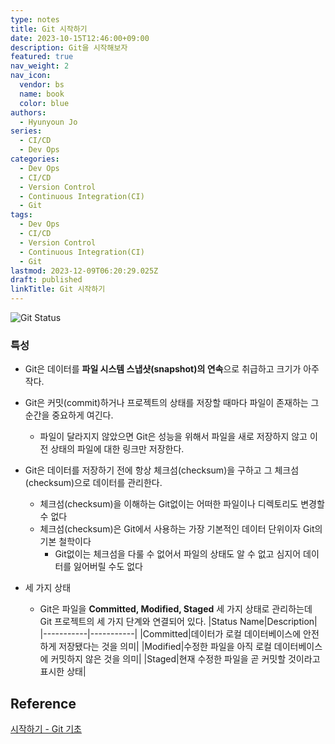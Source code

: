 ```yaml
---
type: notes
title: Git 시작하기
date: 2023-10-15T12:46:00+09:00
description: Git을 시작해보자
featured: true
nav_weight: 2
nav_icon:
  vendor: bs
  name: book
  color: blue
authors:
  - Hyunyoun Jo
series:
  - CI/CD
  - Dev Ops
categories:
  - Dev Ops
  - CI/CD
  - Version Control
  - Continuous Integration(CI)
  - Git
tags:
  - Dev Ops
  - CI/CD
  - Version Control
  - Continuous Integration(CI)
  - Git
lastmod: 2023-12-09T06:20:29.025Z
draft: published
linkTitle: Git 시작하기
---
```


![Git Status](/dev-ops/git-status.png "https://git-scm.com/book/en/v2/Getting-Started-What-is-Git%3F")

### 특성

- Git은 데이터를 **파일 시스템 스냅샷(snapshot)의 연속**으로 취급하고 크기가 아주 작다.
- Git은 커밋(commit)하거나 프로젝트의 상태를 저장할 때마다 파일이 존재하는 그 순간을 중요하게 여긴다.
  - 파일이 달라지지 않았으면 Git은 성능을 위해서 파일을 새로 저장하지 않고 이전 상태의 파일에 대한 링크만 저장한다.
- Git은 데이터를 저장하기 전에 항상 체크섬(checksum)을 구하고 그 체크섬(checksum)으로 데이터를 관리한다.
  - 체크섬(checksum)을 이해하는 Git없이는 어떠한 파일이나 디렉토리도 변경할 수 없다
  - 체크섬(checksum)은 Git에서 사용하는 가장 기본적인 데이터 단위이자 Git의 기본 철학이다
    - Git없이는 체크섬을 다룰 수 없어서 파일의 상태도 알 수 없고 심지어 데이터를 잃어버릴 수도 없다
- 세 가지 상태

  - Git은 파일을 **Committed, Modified, Staged** 세 가지 상태로 관리하는데 Git 프로젝트의 세 가지 단계와 연결되어 있다.
    |Status Name|Description|
    |-----------|-----------|
    |Committed|데이터가 로컬 데이터베이스에 안전하게 저장됐다는 것을 의미|
    |Modified|수정한 파일을 아직 로컬 데이터베이스에 커밋하지 않은 것을 의미|
    |Staged|현재 수정한 파일을 곧 커밋할 것이라고 표시한 상태|

## Reference

[시작하기 - Git 기초](https://git-scm.com/book/ko/v2/%EC%8B%9C%EC%9E%91%ED%95%98%EA%B8%B0-Git-%EA%B8%B0%EC%B4%88)
